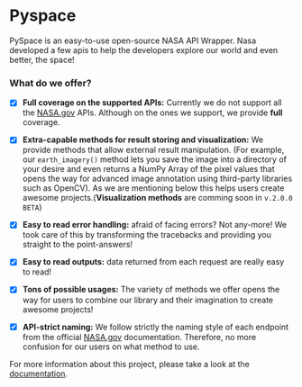 # Pyspace
PySpace is an easy-to-use open-source NASA API Wrapper. Nasa developed a few apis to help the developers explore our world and even better, the space!

### What do we offer?

* [x] **Full coverage on the supported APIs:** Currently we do not support all the [NASA.gov](api.nasa.gov) APIs. Although on the ones we support, we provide **full** coverage.

* [x] **Extra-capable methods for result storing and visualization:** We provide methods that allow external result manipulation. (For example, our `earth_imagery()` method lets you save the image into a directory of your desire and even returns a NumPy Array of the pixel values that opens the way for advanced image annotation using third-party libraries such as OpenCV). As we are mentioning below this helps users create awesome projects.(**Visualization methods** are comming soon in `v.2.0.0 BETA`)
* [x] **Easy to read error handling:** afraid of facing errors? Not any-more! We took care of this by transforming the tracebacks and providing you straight to the point-answers!

* [x] **Easy to read outputs:** data returned from each request are really easy to read!

* [x] **Tons of possible usages:** The variety of methods we offer opens the way for users to combine our library and their imagination to create awesome projects!
* [x] **API-strict naming:** We follow strictly the naming style of each endpoint from the official [NASA.gov](api.nasa.gov) documentation. Therefore, no more confusion for our users on what method to use.

For more information about this project, please take a look at the [documentation](https://beta-pyspace.readthedocs.io).

